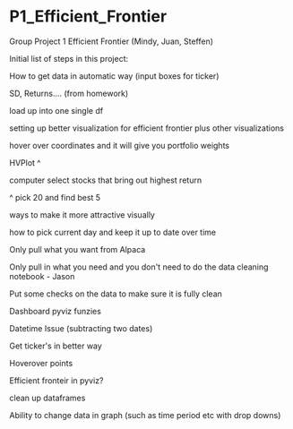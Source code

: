 # P1_Efficient_Frontier
Group Project 1 Efficient Frontier (Mindy, Juan, Steffen)

Initial list of steps in this project:

How to get data in automatic way (input boxes for ticker)

SD, Returns.... (from homework)

load up into one single df

setting up better visualization for efficient frontier plus other visualizations

hover over coordinates and it will give you portfolio weights

HVPlot ^

computer select stocks that bring out highest return

^ pick 20 and find best 5

ways to make it more attractive visually

how to pick current day and keep it up to date over time

Only pull what you want from Alpaca

Only pull in what you need and you don't need to do the data cleaning notebook - Jason

Put some checks on the data to make sure it is fully clean

Dashboard pyviz funzies

Datetime Issue (subtracting two dates) 

Get ticker's in better way 

Hoverover points 

Efficient fronteir in pyviz? 

clean up dataframes 

Ability to change data in graph (such as time period etc with drop downs)
